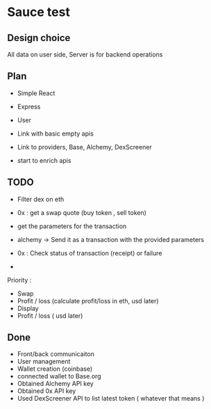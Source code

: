 # Sauce test

## Design choice

All data on user side,
Server is for backend operations

## Plan

- Simple React
- Express
- User

- Link with basic empty apis
- Link to providers, Base, Alchemy, DexScreener

- start to enrich apis

## TODO

- Filter dex on eth

- 0x : get a swap quote (buy token , sell token)
- get the parameters for the transaction

- alchemy -> Send it as a transaction with the provided parameters
- 0x : Check status of transaction (receipt) or failure
-

Priority :

- Swap
- Profit / loss (calculate profit/loss in eth, usd later)
- Display
- Profit / loss ( usd later)

## Done

- Front/back communicaiton
- User management
- Wallet creation (coinbase)
- connected wallet to Base.org
- Obtained Alchemy API key
- Obtained 0x API key
- Used DexScreener API to list latest token ( whatever that means )